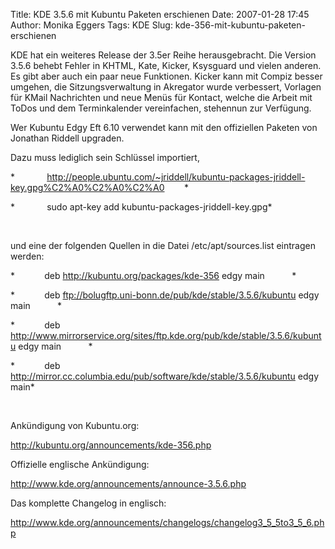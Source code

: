 Title: KDE 3.5.6 mit Kubuntu Paketen erschienen
Date: 2007-01-28 17:45
Author: Monika Eggers
Tags: KDE
Slug: kde-356-mit-kubuntu-paketen-erschienen

KDE hat ein weiteres Release der 3.5er Reihe herausgebracht. Die Version
3.5.6 behebt Fehler in KHTML, Kate, Kicker, Ksysguard und vielen
anderen. Es gibt aber auch ein paar neue Funktionen. Kicker kann mit
Compiz besser umgehen, die Sitzungsverwaltung in Akregator wurde
verbessert, Vorlagen für KMail Nachrichten und neue Menüs für Kontact,
welche die Arbeit mit ToDos und dem Terminkalender vereinfachen,
stehennun zur Verfügung.


Wer Kubuntu Edgy Eft 6.10 verwendet kann mit den offiziellen Paketen von
Jonathan Riddell upgraden.


<!--break--><!--break-->

Dazu muss lediglich sein Schlüssel importiert,


*            
<http://people.ubuntu.com/~jriddell/kubuntu-packages-jriddell-key.gpg%C2%A0%C2%A0%C2%A0>
       *


*             sudo apt-key add kubuntu-packages-jriddell-key.gpg*


 


und eine der folgenden Quellen in die Datei /etc/apt/sources.list
eintragen werden:


*            deb <http://kubuntu.org/packages/kde-356> edgy main       
   *


*            deb
<ftp://bolugftp.uni-bonn.de/pub/kde/stable/3.5.6/kubuntu> edgy main   
       *


*            deb
<http://www.mirrorservice.org/sites/ftp.kde.org/pub/kde/stable/3.5.6/kubuntu>
edgy main           *


*            deb
<http://mirror.cc.columbia.edu/pub/software/kde/stable/3.5.6/kubuntu>
edgy main*


 


Ankündigung von Kubuntu.org:  

<http://kubuntu.org/announcements/kde-356.php>  

Offizielle englische Ankündigung:  

<http://www.kde.org/announcements/announce-3.5.6.php>  

Das komplette Changelog in englisch:  

<http://www.kde.org/announcements/changelogs/changelog3_5_5to3_5_6.php>



